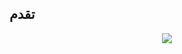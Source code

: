 ## تقدم



<p align="center">
  <img src="https://user-images.githubusercontent.com/85529608/212031104-9015fdac-2dc6-441c-a798-01117e9f9d22.png" />
</p>

